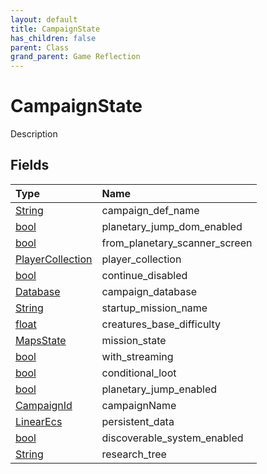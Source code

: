 ```yaml
---
layout: default
title: CampaignState
has_children: false
parent: Class
grand_parent: Game Reflection
---
```

# CampaignState
Description 

## Fields
| Type | Name |
|:-------------|:--------------|
| [String](/game-reflection/components/string.md) | campaign_def_name |
| [bool](/game-reflection/components/bool.md) | planetary_jump_dom_enabled |
| [bool](/game-reflection/components/bool.md) | from_planetary_scanner_screen |
| [PlayerCollection](/game-reflection/classes/player_collection.md) | player_collection |
| [bool](/game-reflection/components/bool.md) | continue_disabled |
| [Database](/game-reflection/components/database.md) | campaign_database |
| [String](/game-reflection/components/string.md) | startup_mission_name |
| [float](/game-reflection/components/float.md) | creatures_base_difficulty |
| [MapsState](/game-reflection/classes/maps_state.md) | mission_state |
| [bool](/game-reflection/components/bool.md) | with_streaming |
| [bool](/game-reflection/components/bool.md) | conditional_loot |
| [bool](/game-reflection/components/bool.md) | planetary_jump_enabled |
| [CampaignId](/game-reflection/classes/campaign_id.md) | campaignName |
| [LinearEcs](/game-reflection/components/linear_ecs.md) | persistent_data |
| [bool](/game-reflection/components/bool.md) | discoverable_system_enabled |
| [String](/game-reflection/components/string.md) | research_tree |
